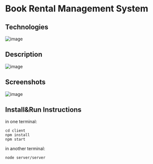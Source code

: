 # Book Rental Management System

## Technologies 
![image](https://github.com/andratr/library/assets/64592227/74db2de0-ca10-4281-b91d-310dd0efab85)
## Description
![image](https://github.com/andratr/library/assets/64592227/0e195326-c19e-432c-89ff-41950cb03379)
## Screenshots
![image](https://github.com/andratr/library/assets/64592227/9b057eb0-8dc0-41c0-be5a-4e34d77b06d3)

## Install&Run Instructions

in one terminal:
````
cd client
npm install 
npm start
````
in another terminal:
````
node server/server
````


